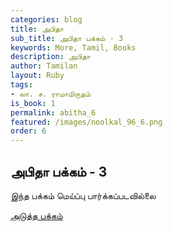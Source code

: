 ```yaml
---
categories: blog
title: அபிதா
sub_title: அபிதா பக்கம் - 3
keywords: More, Tamil, Books
description: அபிதா
author: Tamilan
layout: Ruby
tags:
- லா. ச. ராமாமிருதம்
is_book: 1
permalink: abitha_6
featured: /images/noolkal_96_6.png
order: 6
---
```

## அபிதா பக்கம் - 3

இந்த பக்கம் மெய்ப்பு பார்க்கப்படவில்லை

[அடுத்த பக்கம்](abitha_7)